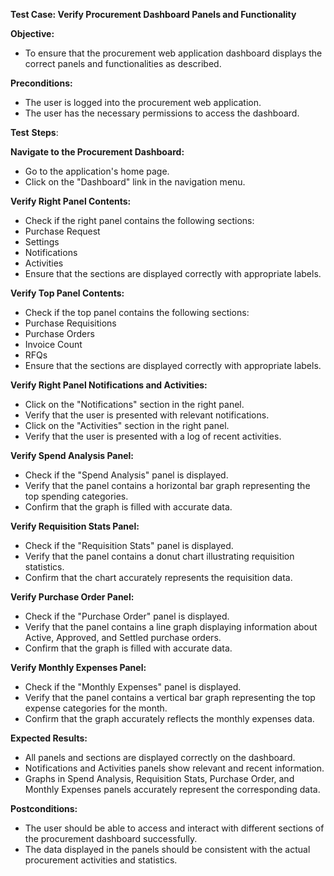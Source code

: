 ﻿**Test Case: Verify Procurement Dashboard Panels and Functionality**

**Objective:**

- To ensure that the procurement web application dashboard displays the correct panels and functionalities as described.

**Preconditions:**

- The user is logged into the procurement web application.
- The user has the necessary permissions to access the dashboard.

**Test** **Steps**:

**Navigate to the Procurement Dashboard:**

- Go to the application's home page.
- Click on the "Dashboard" link in the navigation menu.

**Verify Right Panel Contents:**

- Check if the right panel contains the following sections:
- Purchase Request
- Settings
- Notifications
- Activities
- Ensure that the sections are displayed correctly with appropriate labels.

**Verify Top Panel Contents:**

- Check if the top panel contains the following sections:
- Purchase Requisitions
- Purchase Orders
- Invoice Count
- RFQs
- Ensure that the sections are displayed correctly with appropriate labels.

**Verify Right Panel Notifications and Activities:**

- Click on the "Notifications" section in the right panel.
- Verify that the user is presented with relevant notifications.
- Click on the "Activities" section in the right panel.
- Verify that the user is presented with a log of recent activities.

**Verify Spend Analysis Panel:**

- Check if the "Spend Analysis" panel is displayed.
- Verify that the panel contains a horizontal bar graph representing the top spending categories.
- Confirm that the graph is filled with accurate data.

**Verify Requisition Stats Panel:**

- Check if the "Requisition Stats" panel is displayed.
- Verify that the panel contains a donut chart illustrating requisition statistics.
- Confirm that the chart accurately represents the requisition data.

**Verify Purchase Order Panel:**

- Check if the "Purchase Order" panel is displayed.
- Verify that the panel contains a line graph displaying information about Active, Approved, and Settled purchase orders.
- Confirm that the graph is filled with accurate data.

**Verify Monthly Expenses Panel:**

- Check if the "Monthly Expenses" panel is displayed.
- Verify that the panel contains a vertical bar graph representing the top expense categories for the month.
- Confirm that the graph accurately reflects the monthly expenses data.

**Expected Results:**

- All panels and sections are displayed correctly on the dashboard.
- Notifications and Activities panels show relevant and recent information.
- Graphs in Spend Analysis, Requisition Stats, Purchase Order, and Monthly Expenses panels accurately represent the corresponding data.

**Postconditions:**

- The user should be able to access and interact with different sections of the procurement dashboard successfully.
- The data displayed in the panels should be consistent with the actual procurement activities and statistics.
